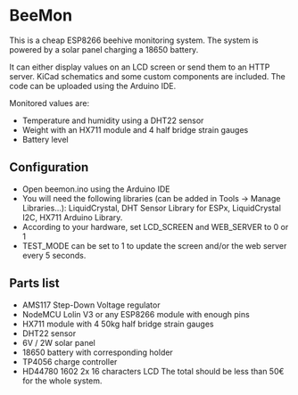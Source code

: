 # BeeMon
This is a cheap ESP8266 beehive monitoring system. The system is powered by a solar panel charging a 18650 battery.

It can either display values on an LCD screen or send them to an HTTP server.
KiCad schematics and some custom components are included. The code can be uploaded using the Arduino IDE.

Monitored values are:
- Temperature and humidity using a DHT22 sensor
- Weight with an HX711 module and 4 half bridge strain gauges
- Battery level

## Configuration
- Open beemon.ino using the Arduino IDE
- You will need the following libraries (can be added in Tools -> Manage Libraries...): LiquidCrystal, DHT Sensor Library for ESPx, LiquidCrystal I2C, HX711 Arduino Library.
- According to your hardware, set LCD_SCREEN and WEB_SERVER to 0 or 1
- TEST_MODE can be set to 1 to update the screen and/or the web server every 5 seconds.

## Parts list
- AMS117 Step-Down Voltage regulator
- NodeMCU Lolin V3 or any ESP8266 module with enough pins
- HX711 module with 4 50kg half bridge strain gauges
- DHT22 sensor
- 6V / 2W solar panel
- 18650 battery with corresponding holder
- TP4056 charge controller
- HD44780 1602 2x 16 characters LCD
The total should be less than 50€ for the whole system.
